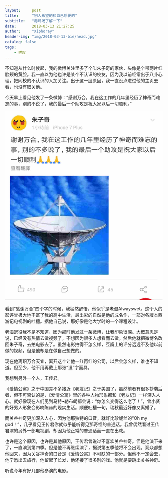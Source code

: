 ```yaml
---
layout:     post
title:      "别人希望的和自己想要的"
subtitle:   "毒鸡汤了解一下" 
date:       2018-03-13 21:27:25
author:     "Xiphoray"
header-img: "img/2018-03-13-bie/head.jpg"
catalog: false
tags:     
    - 嗟叹
---
```



不知道从什么时候起，我的微博关注里多了个叫朱子奇的家伙，头像是个带两片红脸颊的黄脸。我一直以为他也许是某个不认识的校友，因为我以前经常出于八卦心理，把同校的不认识的人加关注。出于这一层原因，我一直没点进过他的主页去看，也没有取关他。

今天早上看见他发了一条微博：“感谢万合，我在这工作的几年里经历了神奇而难忘的事，别的不说了，我的最后一个助攻是祝大家以后一切顺利。”

![img](/img/2018-03-13-bie/1.jpg)

看到“感谢万合”四个字的时候，我猛然醒悟，他似乎是老湿Alwayswet。这个人的影评曾极大地丰富了我的高中生活，最出彩的自然是他的成名作，一部对各版本西游记电视剧的吐槽。据他自己说，那好像是他大学时的一个课程设计。

老湿退役我不是不知道，因为那时他发过一条微博，让我印象很深。大概意思是说，已经没有热情去做视频了，不想因为很多人想看而去做。然后他就把微博名改回朱子奇，去拍电影去了。虽然电影拍得不怎么样，豆瓣上的评分远远不及他以前做的视频，但是他却是在做自己想做的。

现在他离职万合天宜，离开这个让他一红再红的公司，以后会怎么样，谁也不知道。但至少，他不用再戴上那张“湿”字面具。

我想到另外一个人，王传君。

《爱情公寓》之于中国差不多接近《老友记》之于美国了，虽然前者有很多抄袭后者，但不可否认的是，《爱情公寓》里的各种人物形象都和《老友记》一样深入人心。就好像现在人们见到马特•勒布朗都会说：“你怎么变得这么老了！”，曾小贤的好男人形象会影响陈赫的现实生活。顺便吐槽一句，瑞秋最近好像又离婚了。

而关谷神奇更加深入人心，因为他那独特的口音，就好比珍妮丝的“Oh my god！”，几乎看见王传君你就似乎能听得见那奇怪的普通话。我曾偶然看过王传君演的另外一部电视剧，却因为他正常的普通话而一直在出戏。

也许是这个原因，也许是其他原因，王传君曾说过不喜欢关谷神奇。但是他演下来了，一直演到第四季。但是他不再继续演了，据说第五季他将不会出现。观众都想他回来，因为关谷神奇的口音是《爱情公寓》不可缺的一部分。但他不一定会去，他宁愿出去旅行，他留起了长发，他还接了很多别的戏。他就是要跳出关谷神奇。

听说今年有好几部他参演的电影。


